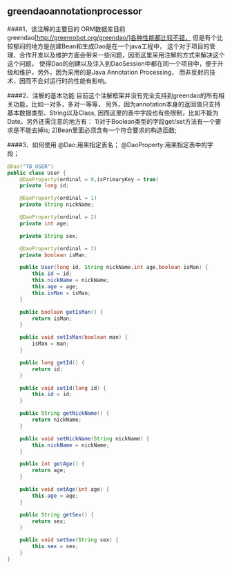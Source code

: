 ## greendaoannotationprocessor
####1、该注解的主要目的
    ORM数据库目前greendao[http://greenrobot.org/greendao/]各种性能都比较不错，
但是有个比较郁闷的地方是创建Bean和生成Dao是在一个java工程中，
这个对于项目的管理、合作开发以及维护方面会带来一些问题，因而这里采用注解的方式来解决这个这个问题，
使得Dao的创建以及注入到DaoSession中都在同一个项目中，便于升级和维护，另外，因为采用的是Java Annotation Processing，
而非反射的技术，因而不会对运行时的性能有影响。

####2、注解的基本功能
    目前这个注解框架并没有完全支持到greendao的所有相关功能，比如一对多，多对一等等，
另外，因为annotation本身的返回值只支持基本数据类型、String以及Class,
因而这里的表中字段也有些限制，比如不能为Date。另外还需注意的地方有：
1)对于Boolean类型的字段get/set方法有一个要求是不能去掉is;
2)Bean里面必须含有一个符合要求的构造函数;


####3、如何使用
@Dao:用来指定表名；
@DaoProperty:用来指定表中的字段；
```java
@Dao("TB_USER")
public class User {
    @DaoProperty(ordinal = 0,isPrimaryKey = true)
    private long id;

    @DaoProperty(ordinal = 1)
    private String nickName;

    @DaoProperty(ordinal = 2)
    private int age;

    private String sex;

    @DaoProperty(ordinal = 3)
    private boolean isMan;

    public User(long id, String nickName,int age,boolean isMan) {
        this.id = id;
        this.nickName = nickName;
        this.age = age;
        this.isMan = isMan;
    }

    public boolean getIsMan() {
        return isMan;
    }

    public void setIsMan(boolean man) {
        isMan = man;
    }

    public long getId() {
        return id;
    }

    public void setId(long id) {
        this.id = id;
    }

    public String getNickName() {
        return nickName;
    }

    public void setNickName(String nickName) {
        this.nickName = nickName;
    }

    public int getAge() {
        return age;
    }

    public void setAge(int age) {
        this.age = age;
    }

    public String getSex() {
        return sex;
    }

    public void setSex(String sex) {
        this.sex = sex;
    }
}
```







